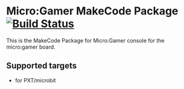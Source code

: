 # Micro:Gamer MakeCode Package [![Build Status](https://travis-ci.org/MicroGamerConsole/pxt-microgamer.svg?branch=master)](https://travis-ci.org/MicroGamerConsole/pxt-microgamer)

This is the MakeCode Package for Micro:Gamer console for the micro:gamer board.

## Supported targets

* for PXT/microbit
